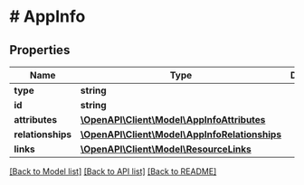 # # AppInfo

## Properties

Name | Type | Description | Notes
------------ | ------------- | ------------- | -------------
**type** | **string** |  | 
**id** | **string** |  | 
**attributes** | [**\OpenAPI\Client\Model\AppInfoAttributes**](AppInfoAttributes.md) |  | [optional] 
**relationships** | [**\OpenAPI\Client\Model\AppInfoRelationships**](AppInfoRelationships.md) |  | [optional] 
**links** | [**\OpenAPI\Client\Model\ResourceLinks**](ResourceLinks.md) |  | 

[[Back to Model list]](../../README.md#documentation-for-models) [[Back to API list]](../../README.md#documentation-for-api-endpoints) [[Back to README]](../../README.md)


